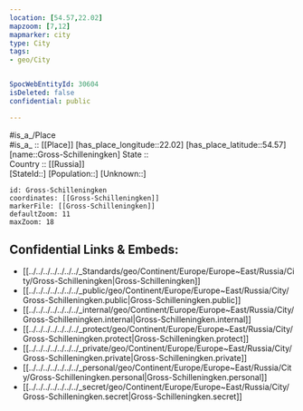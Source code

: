 ```yaml
---
location: [54.57,22.02] 
mapzoom: [7,12] 
mapmarker: city 
type: City
tags:
- geo/City


SpocWebEntityId: 30604
isDeleted: false
confidential: public

---
```

#is_a_/Place  
#is_a_ :: [[Place]] 
[has_place_longitude::22.02] 
[has_place_latitude::54.57] 
[name::Gross-Schilleningken] 
State ::  
Country :: [[Russia]]  
[StateId::] 
[Population::] 
[Unknown::] 


```leaflet
id: Gross-Schilleningken
coordinates: [[Gross-Schilleningken]] 
markerFile: [[Gross-Schilleningken]] 
defaultZoom: 11 
maxZoom: 18
```


## Confidential Links & Embeds: 
- [[../../../../../../../_Standards/geo/Continent/Europe/Europe~East/Russia/City/Gross-Schilleningken|Gross-Schilleningken]] 
- [[../../../../../../../_public/geo/Continent/Europe/Europe~East/Russia/City/Gross-Schilleningken.public|Gross-Schilleningken.public]] 
- [[../../../../../../../_internal/geo/Continent/Europe/Europe~East/Russia/City/Gross-Schilleningken.internal|Gross-Schilleningken.internal]] 
- [[../../../../../../../_protect/geo/Continent/Europe/Europe~East/Russia/City/Gross-Schilleningken.protect|Gross-Schilleningken.protect]] 
- [[../../../../../../../_private/geo/Continent/Europe/Europe~East/Russia/City/Gross-Schilleningken.private|Gross-Schilleningken.private]] 
- [[../../../../../../../_personal/geo/Continent/Europe/Europe~East/Russia/City/Gross-Schilleningken.personal|Gross-Schilleningken.personal]] 
- [[../../../../../../../_secret/geo/Continent/Europe/Europe~East/Russia/City/Gross-Schilleningken.secret|Gross-Schilleningken.secret]] 
